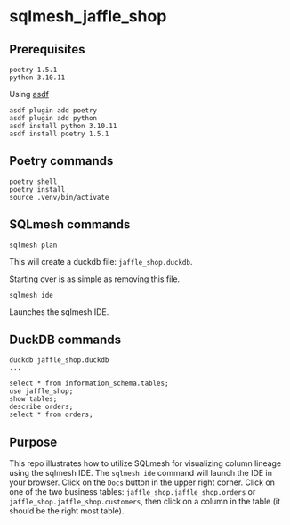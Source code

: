 # sqlmesh_jaffle_shop


## Prerequisites
```
poetry 1.5.1
python 3.10.11
```

Using [asdf](https://asdf-vm.com/guide/getting-started.html)

```
asdf plugin add poetry 
asdf plugin add python
asdf install python 3.10.11
asdf install poetry 1.5.1
```

## Poetry commands
```
poetry shell
poetry install 
source .venv/bin/activate
```

## SQLmesh commands
```
sqlmesh plan
```

This will create a duckdb file: `jaffle_shop.duckdb`.

Starting over is as simple as removing this file. 


```
sqlmesh ide
```
Launches the sqlmesh IDE.

## DuckDB commands

```
duckdb jaffle_shop.duckdb
...

select * from information_schema.tables;
use jaffle_shop;
show tables;
describe orders;
select * from orders;
```

## Purpose

This repo illustrates how to utilize SQLmesh for visualizing column lineage using the sqlmesh IDE.
The `sqlmesh ide` command will launch the IDE in your browser.
Click on the `Docs` button in the upper right corner. 
Click on one of the two business tables: `jaffle_shop.jaffle_shop.orders` or `jaffle_shop.jaffle_shop.customers`, then click on a column in the table (it should be the right most table).
